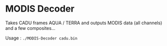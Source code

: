 # MODIS Decoder

Takes CADU frames AQUA / TERRA and outputs MODIS data (all channels) and a few composites...

Usage : `./MODIS-Decoder cadu.bin`